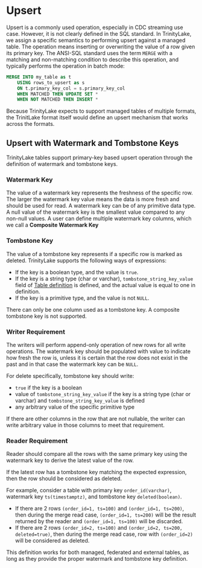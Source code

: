 # Upsert

Upsert is a commonly used operation, especially in CDC streaming use case.
However, it is not clearly defined in the SQL standard.
In TrinityLake, we assign a specific semantics to performing upsert against a managed table.
The operation means inserting or overwriting the value of a row given its primary key.
The ANSI-SQL standard uses the term `MERGE` with a matching and non-matching condition to describe this operation,
and typically performs the operation in batch mode:

```sql
MERGE INTO my_table as t
    USING rows_to_upsert as s
    ON t.primary_key_col = s.primary_key_col
    WHEN MATCHED THEN UPDATE SET *
    WHEN NOT MATCHED THEN INSERT *
```

Because TrinityLake expects to support managed tables of multiple formats,
the TrinitLake format itself would define an upsert mechanism that works across the formats.

## Upsert with Watermark and Tombstone Keys

TrinityLake tables support primary-key based upsert operation through the definition of watermark and tombstone keys.

### Watermark Key

The value of a watermark key represents the freshness of the specific row.
The larger the watermark key value means the data is more fresh and should be used for read.
A watermark key can be of any primitive data type.
A null value of the watermark key is the smallest value compared to any non-null values.
A user can define multiple watermark key columns, which we call a **Composite Watermark Key**

### Tombstone Key

The value of a tombstone key represents if a specific row is marked as deleted.
TrinityLake supports the following ways of expressions:

- If the key is a boolean type, and the value is `true`.
- If the key is a string type (char or varchar), `tombstone_string_key_value` field of [Table definition](overview.md) is defined, 
   and the actual value is equal to one in definition.
- If the key is a primitive type, and the value is not `NULL`.

There can only be one column used as a tombstone key. A composite tombstone key is not supported.

### Writer Requirement

The writers will perform append-only operation of new rows for all write operations.
The watermark key should be populated with value to indicate how fresh the row is,
  unless it is certain that the row does not exist in the past and in that case the watermark key can be `NULL`.

For delete specifically, tombstone key should write:

- `true` if the key is a boolean
- value of `tombstone_string_key_value` if the key is a string type (char or varchar) and `tombstone_string_key_value` is defined
- any arbitrary value of the specific primitive type

If there are other columns in the row that are not nullable, 
the writer can write arbitrary value in those columns to meet that requirement.

### Reader Requirement

Reader should compare all the rows with the same primary key using the watermark key to derive
the latest value of the row.

If the latest row has a tombstone key matching the expected expression,
then the row should be considered as deleted.

For example, consider a table with primary key `order_id(varchar)`, watermark key `ts(timestamptz)`, and tombstone key `deleted(boolean)`.

- If there are 2 rows `(order_id=1, ts=100)` and `(order_id=1, ts=200)`, then during the merge read case,
`(order_id=1, ts=200)` will be the result returned by the reader and `(order_id=1, ts=100)` will be discarded.
- If there are 2 rows `(order_id=2, ts=100)` and `(order_id=2, ts=200, deleted=true)`, then during the merge read case,
  row with `(order_id=2)` will be considered as deleted.

This definition works for both managed, federated and external tables, as long as they provide the proper watermark and tombstone key definition.